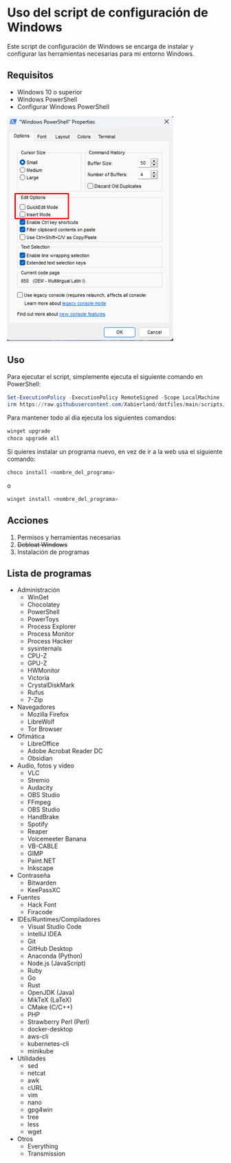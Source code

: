 # Uso del script de configuración de Windows

Este script de configuración de Windows se encarga de instalar y configurar las herramientas necesarias para mi entorno Windows.

## Requisitos

- Windows 10 o superior
- Windows PowerShell
- Configurar Windows PowerShell

![PowerShell](.img/image.png)

## Uso

Para ejecutar el script, simplemente ejecuta el siguiente comando en PowerShell:

```powershell
Set-ExecutionPolicy -ExecutionPolicy RemoteSigned -Scope LocalMachine
irm https://raw.githubusercontent.com/Xabierland/dotfiles/main/scripts/windows/setup.ps1 | iex

```

Para mantener todo al dia ejecuta los siguientes comandos:

```powershell
winget upgrade
choco upgrade all

```

Si quieres instalar un programa nuevo, en vez de ir a la web usa el siguiente comando:

```powershell
choco install <nombre_del_programa>

```

o

```powershell
winget install <nombre_del_programa>

```

## Acciones

1. Permisos y herramientas necesarias
2. ~~Debloat Windows~~
3. Instalación de programas

## Lista de programas

- Administración
  - WinGet
  - Chocolatey
  - PowerShell
  - PowerToys
  - Process Explorer
  - Process Monitor
  - Process Hacker
  - sysinternals
  - CPU-Z
  - GPU-Z
  - HWMonitor
  - Victoria
  - CrystalDiskMark
  - Rufus
  - 7-Zip
- Navegadores
  - Mozilla Firefox
  - LibreWolf
  - Tor Browser
- Ofimática
  - LibreOffice
  - Adobe Acrobat Reader DC
  - Obsidian
- Audio, fotos y vídeo
  - VLC
  - Stremio
  - Audacity
  - OBS Studio
  - FFmpeg
  - OBS Studio
  - HandBrake
  - Spotify
  - Reaper
  - Voicemeeter Banana
  - VB-CABLE
  - GIMP
  - Paint.NET
  - Inkscape
- Contraseña
  - Bitwarden
  - KeePassXC
- Fuentes
  - Hack Font
  - Firacode
- IDEs/Runtimes/Compiladores
  - Visual Studio Code
  - IntelliJ IDEA
  - Git
  - GitHub Desktop
  - Anaconda (Python)
  - Node.js (JavaScript)
  - Ruby
  - Go
  - Rust
  - OpenJDK (Java)
  - MikTeX (LaTeX)
  - CMake (C/C++)
  - PHP
  - Strawberry Perl (Perl)
  - docker-desktop
  - aws-cli
  - kubernetes-cli
  - minikube
- Utilidades
  - sed
  - netcat
  - awk
  - cURL
  - vim
  - nano
  - gpg4win
  - tree
  - less
  - wget
- Otros
  - Everything
  - Transmission

